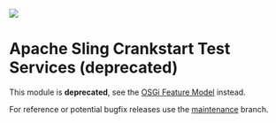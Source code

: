 [<img src="https://sling.apache.org/res/logos/sling.png"/>](https://sling.apache.org)

# Apache Sling Crankstart Test Services (deprecated)

This module is **deprecated**, see the [OSGi Feature Model](https://sling.apache.org/documentation/development/feature-model.html) instead.

For reference or potential bugfix releases use the [maintenance](./tree/maintenance) branch.
